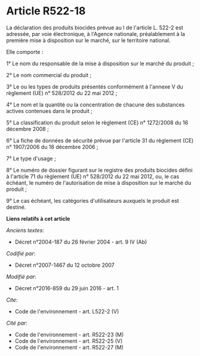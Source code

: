 # Article R522-18

La déclaration des produits biocides prévue au I de l'article L. 522-2 est adressée, par voie électronique, à l'Agence
nationale, préalablement à la première mise à disposition sur le marché, sur le territoire national. 

Elle comporte : 

1° Le nom du responsable de la mise à disposition sur le marché du produit ; 

2° Le nom commercial du produit ; 

3° Le ou les types de produits présentés conformément à l'annexe V du règlement (UE) n° 528/2012 du 22 mai 2012 ; 

4° Le nom et la quantité ou la concentration de chacune des substances actives contenues dans le produit ; 

5° La classification du produit selon le règlement (CE) n° 1272/2008 du 16 décembre 2008 ; 

6° La fiche de données de sécurité prévue par l'article 31 du règlement (CE) n° 1907/2006 du 18 décembre 2006 ; 

7° Le type d'usage ; 

8° Le numéro de dossier figurant sur le registre des produits biocides défini à l'article 71 du règlement (UE) n° 528/2012 du
22 mai 2012, ou, le cas échéant, le numéro de l'autorisation de mise à disposition sur le marché du produit ; 

9° Le cas échéant, les catégories d'utilisateurs auxquels le produit est destiné.

**Liens relatifs à cet article**

_Anciens textes_:

  - Décret n°2004-187 du 26 février 2004 - art. 9 IV (Ab)

_Codifié par_:

  - Décret n°2007-1467 du 12 octobre 2007

_Modifié par_:

  - Décret n°2016-859 du 29 juin 2016 - art. 1

_Cite_:

  - Code de l'environnement - art. L522-2 (V)

_Cité par_:

  - Code de l'environnement - art. R522-23 (M)
  - Code de l'environnement - art. R522-25 (V)
  - Code de l'environnement - art. R522-27 (M)

